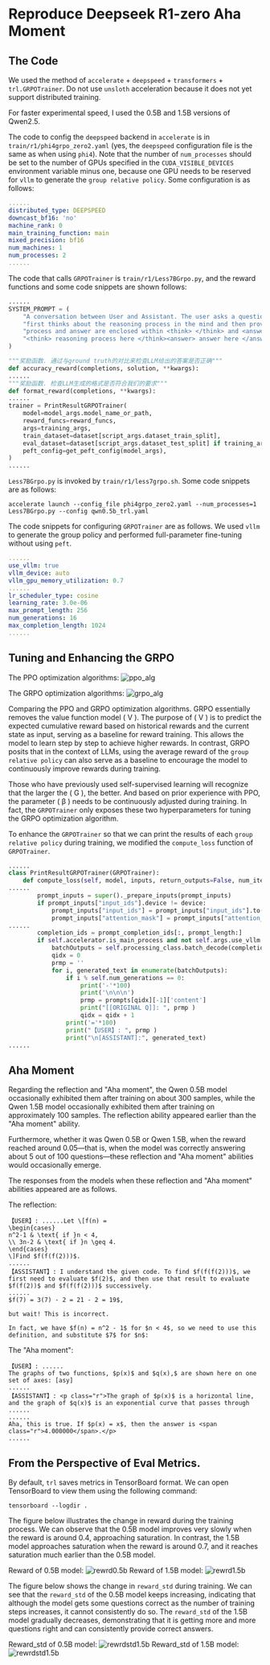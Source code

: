 # Reproduce Deepseek R1-zero Aha Moment

## The Code
We used the method of `accelerate` + `deepspeed` + `transformers` + `trl.GRPOTrainer`. Do not use `unsloth` acceleration because it does not yet support distributed training.  
   
For faster experimental speed, I used the 0.5B and 1.5B versions of Qwen2.5.  
   
The code to config the `deepspeed` backend in `accelerate` is in `train/r1/phi4grpo_zero2.yaml` (yes, the `deepspeed` configuration file is the same as when using `phi4`). Note that the number of `num_processes` should be set to the number of GPUs specified in the `CUDA_VISIBLE_DEVICES` environment variable minus one, because one GPU needs to be reserved for `vllm` to generate the `group relative policy`. Some configuration is as follows:  
```yaml
......
distributed_type: DEEPSPEED
downcast_bf16: 'no'
machine_rank: 0
main_training_function: main
mixed_precision: bf16
num_machines: 1
num_processes: 2
......
```
The code that calls `GRPOTrainer` is `train/r1/Less7BGrpo.py`, and the reward functions and some code snippets are shown follows:  
```python
......
SYSTEM_PROMPT = (
    "A conversation between User and Assistant. The user asks a question, and the Assistant solves it. The assistant "
    "first thinks about the reasoning process in the mind and then provides the user with the answer. The reasoning "
    "process and answer are enclosed within <think> </think> and <answer> </answer> tags, respectively, i.e., "
    "<think> reasoning process here </think><answer> answer here </answer>"
)

"""奖励函数. 通过与ground truth的对比来检查LLM给出的答案是否正确"""
def accuracy_reward(completions, solution, **kwargs):
......
"""奖励函数. 检查LLM生成的格式是否符合我们的要求"""
def format_reward(completions, **kwargs):
......
trainer = PrintResultGRPOTrainer(
    model=model_args.model_name_or_path,
    reward_funcs=reward_funcs,
    args=training_args,
    train_dataset=dataset[script_args.dataset_train_split],
    eval_dataset=dataset[script_args.dataset_test_split] if training_args.eval_strategy != "no" else None,
    peft_config=get_peft_config(model_args),
)
......
```
   
`Less7BGrpo.py` is invoked by `train/r1/less7grpo.sh`. Some code snippets are as follows:  
```shell
accelerate launch --config_file phi4grpo_zero2.yaml --num_processes=1 Less7BGrpo.py --config qwn0.5b_trl.yaml
```
The code snippets for configuring `GRPOTrainer` are as follows. We used `vllm` to generate the group policy and performed full-parameter fine-tuning without using `peft`.
```yaml
......
use_vllm: true
vllm_device: auto
vllm_gpu_memory_utilization: 0.7
......
lr_scheduler_type: cosine
learning_rate: 3.0e-06
max_prompt_length: 256
num_generations: 16
max_completion_length: 1024
......
```

## Tuning and Enhancing the GRPO
The PPO optimization algorithms:
![ppo_alg](./assets/ppo_alg.png)

The GRPO optimization algorithms:
![grpo_alg](./assets/grpo_alg.png)

Comparing the PPO and GRPO optimization algorithms. GRPO essentially removes the value function model \( V \). The purpose of \( V \) is to predict the expected cumulative reward based on historical rewards and the current state as input, serving as a baseline for reward training. This allows the model to learn step by step to achieve higher rewards. In contrast, GRPO posits that in the context of LLMs, using the average reward of the `group relative policy` can also serve as a baseline to encourage the model to continuously improve rewards during training.  
   
Those who have previously used self-supervised learning will recognize that the larger the \( G \), the better. And based on prior experience with PPO, the parameter \( β \) needs to be continuously adjusted during training. In fact, the `GRPOTrainer` only exposes these two hyperparameters for tuning the GRPO optimization algorithm.  
   
To enhance the `GRPOTrainer` so that we can print the results of each `group relative policy` during training, we modified the `compute_loss` function of `GRPOTrainer`.
```python
......
class PrintResultGRPOTrainer(GRPOTrainer):
    def compute_loss(self, model, inputs, return_outputs=False, num_items_in_batch=None):
......
        prompt_inputs = super()._prepare_inputs(prompt_inputs)
        if prompt_inputs["input_ids"].device != device:
            prompt_inputs["input_ids"] = prompt_inputs["input_ids"].to(device)
            prompt_inputs["attention_mask"] = prompt_inputs["attention_mask"].to(device)
......
        completion_ids = prompt_completion_ids[:, prompt_length:]
        if self.accelerator.is_main_process and not self.args.use_vllm:
            batchOutputs = self.processing_class.batch_decode(completion_ids, skip_special_tokens=True)
            qidx = 0
            prmp = ''
            for i, generated_text in enumerate(batchOutputs):
                if i % self.num_generations == 0:
                    print('-'*100)
                    print('\n\n\n')
                    prmp = prompts[qidx][-1]['content']
                    print("[[ORIGINAL Q]]: ", prmp )
                    qidx = qidx + 1
                print('='*100)
                print("【USER】: ", prmp )
                print("\n[ASSISTANT]:", generated_text)
......
```

## Aha Moment
Regarding the reflection and "Aha moment", the Qwen 0.5B model occasionally exhibited them after training on about 300 samples, while the Qwen 1.5B model occasionally exhibited them after training on approximately 100 samples. The reflection ability appeared earlier than the "Aha moment" ability.  
   
Furthermore, whether it was Qwen 0.5B or Qwen 1.5B, when the reward reached around 0.05—that is, when the model was correctly answering about 5 out of 100 questions—these reflection and "Aha moment" abilities would occasionally emerge.  
   
The responses from the models when these reflection and "Aha moment" abilities appeared are as follows.

The reflection:
```log
【USER】: ......Let \[f(n) =
\begin{cases}
n^2-1 & \text{ if }n < 4,
\\ 3n-2 & \text{ if }n \geq 4.
\end{cases}
\]Find $f(f(f(2)))$.
......
【ASSISTANT】: I understand the given code. To find $f(f(f(2)))$, we first need to evaluate $f(2)$, and then use that result to evaluate $f(f(2))$ and $f(f(f(2)))$ successively.
......
$f(7) = 3(7) - 2 = 21 - 2 = 19$,

but wait! This is incorrect.

In fact, we have $f(n) = n^2 - 1$ for $n < 4$, so we need to use this definition, and substitute $7$ for $n$:
```
The "Aha moment":
```log
【USER】: ......
The graphs of two functions, $p(x)$ and $q(x),$ are shown here on one set of axes: [asy]
......
【ASSISTANT】: <p class="r">The graph of $p(x)$ is a horizontal line, and the graph of $q(x)$ is an exponential curve that passes through ......
......
Aha, this is true. If $p(x) = x$, then the answer is <span class="r">4.000000</span>.</p>
......
```

## From the Perspective of Eval Metrics.
By default, `trl` saves metrics in TensorBoard format. We can open TensorBoard to view them using the following command:  
```shell
tensorboard --logdir .
```
The figure below illustrates the change in reward during the training process. We can observe that the 0.5B model improves very slowly when the reward is around 0.4, approaching saturation. In contrast, the 1.5B model approaches saturation when the reward is around 0.7, and it reaches saturation much earlier than the 0.5B model.

Reward of 0.5B model:
![rewrd0.5b](./assets/rewrd0.5b.png)
Reward of 1.5B model:
![rewrd1.5b](./assets/rewrd1.5b.png)

The figure below shows the change in `reward_std` during training. We can see that the `reward_std` of the 0.5B model keeps increasing, indicating that although the model gets some questions correct as the number of training steps increases, it cannot consistently do so. The `reward_std` of the 1.5B model gradually decreases, demonstrating that it is getting more and more questions right and can consistently provide correct answers.

Reward_std of 0.5B model:
![rewrdstd1.5b](./assets/rewrdstd0.5b.png)
Reward_std of 1.5B model:
![rewrdstd1.5b](./assets/rewrdstd1.5b.png)